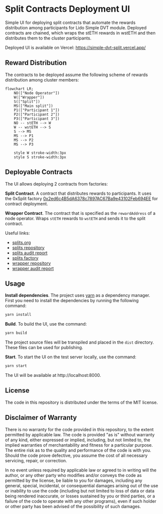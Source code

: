 # Split Contracts Deployment UI

Simple UI for deploying split contracts that automate the rewards distribution among participants for Lido Simple DVT module. Deployed contracts are chained, which wraps the stETH rewards in wstETH and then distributes them to the cluster participants.

Deployed UI is available on Vercel: https://simple-dvt-split.vercel.app/

## Reward Distribution

The contracts to be deployed assume the following scheme of rewards distribution among cluster members:

```mermaid
flowchart LR;
	NO(["Node Operator"])
	W(["Wrapper"])
	S(["Split"])
	MS(["Main split"])
	P1(["Participant 1"])
	P2(["Participant 2"])
	P3(["Participant 3"])
	NO -- stETH --> W
	W -- wstETH --> S
	S --> MS
	MS --> P1
	MS --> P2
	MS --> P3

	style W stroke-width:3px
	style S stroke-width:3px
```

## Deployable Contracts

The UI allows deploying 2 contracts from factories:

**Split Сontract**. A contract that distributes rewards to participants. It uses the 0xSplit factory [0x2ed6c4B5dA6378c7897AC67Ba9e43102Feb694EE](https://etherscan.io/address/0x2ed6c4B5dA6378c7897AC67Ba9e43102Feb694EE) for contract deployment.

**Wrapper Contract**. The contract that is specified as the `rewardAddress` of a node operator. Wraps `stETH` rewards to `wstETH` and sends it to the split contract.

Useful links:

- [splits.org](https://splits.org/)
- [splits repository](https://github.com/0xSplits/splits-contracts)
- [splits audit report](https://github.com/0xSplits/splits-contracts/blob/main/audit/0xSplits_A-1.pdf)
- [splits factory](https://etherscan.io/address/0x2ed6c4B5dA6378c7897AC67Ba9e43102Feb694EE)
- [wrapper repository](https://github.com/ObolNetwork/obol-splits)
- [wrapper audit report](https://github.com/ObolNetwork/obol-splits/blob/main/audit/Obol%20Audit%20Report.pdf)

## Usage

**Install dependencies**. The project uses [yarn](https://yarnpkg.com/) as a dependency manager. First you need to install the dependencies by running the following command:

```bash
yarn install
```

**Build**. To build the UI, use the command:

```bash
yarn build
```

The project source files will be transpiled and placed in the `dist` directory. These files can be used for publishing.

**Start**. To start the UI on the test server locally, use the command:

```bash
yarn start
```

The UI will be available at http://localhost:8000.

## License

The code in this repository is distributed under the terms of the MIT license.

## Disclaimer of Warranty

There is no warranty for the code provided in this repository, to the extent permitted by applicable law. The code is provided "as is" without warranty of any kind, either expressed or implied, including, but not limited to, the implied warranties of merchantability and fitness for a particular purpose. The entire risk as to the quality and performance of the code is with you. Should the code prove defective, you assume the cost of all necessary servicing, repair, or correction.

In no event unless required by applicable law or agreed to in writing will the author, or any other party who modifies and/or conveys the code as permitted by the license, be liable to you for damages, including any general, special, incidental, or consequential damages arising out of the use or inability to use the code (including but not limited to loss of data or data being rendered inaccurate, or losses sustained by you or third parties, or a failure of the code to operate with any other programs), even if such holder or other party has been advised of the possibility of such damages.
